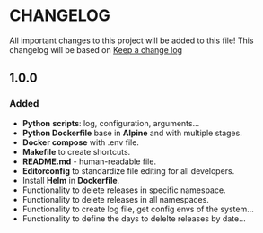 # CHANGELOG

All important changes to this project will be added to this file! This changelog will be based on [Keep a change log](http://keepachangelog.com/)

## 1.0.0

### Added
* **Python** **scripts**: log, configuration, arguments...
* **Python Dockerfile** base in **Alpine** and with multiple stages.
* **Docker compose** with .env file.
* **Makefile** to create shortcuts.
* **README.md** - human-readable file.
* **Editorconfig** to standardize file editing for all developers.
* Install **Helm** in **Dockerfile**.
* Functionality to delete releases in specific namespace.
* Functionality to delete releases in all namespaces.
* Functionality to create log file, get config envs of the system...
* Functionality to define the days to delelte releases by date...
